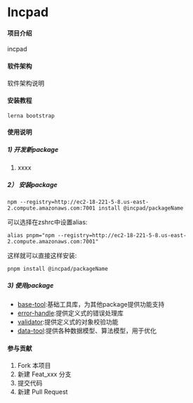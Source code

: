 # Incpad

#### 项目介绍
incpad 

#### 软件架构
软件架构说明


#### 安装教程

```
lerna bootstrap
```



#### 使用说明

##### 1) 开发新package
1. xxxx

##### 2） 安装package
```$xslt
npm --registry=http://ec2-18-221-5-8.us-east-2.compute.amazonaws.com:7001 install @incpad/packageName 
```
可以选择在zshrc中设置alias:
```$xslt
alias pnpm="npm --registry=http://ec2-18-221-5-8.us-east-2.compute.amazonaws.com:7001"
```
这样就可以直接这样安装:
```$xslt
pnpm install @incpad/packageName
```
##### 3) 使用package
* [base-tool](./packages/base-tool/README.md):基础工具库，为其他package提供功能支持
* [error-handle](./packages/error-handle/README.md):提供定义式的错误处理库
* [validator](./packages/validator/README.md):提供定义式的对象校验功能
* [data-tool](./packages/data-tool/README.md):提供各种数据模型、算法模型，用于优化
#### 参与贡献

1. Fork 本项目
2. 新建 Feat_xxx 分支
3. 提交代码
4. 新建 Pull Request
